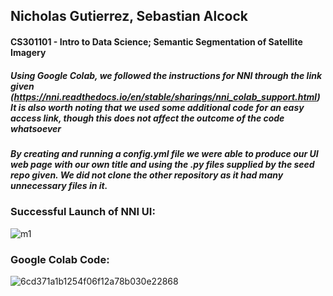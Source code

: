 ## Nicholas Gutierrez, Sebastian Alcock
#### CS301101 - Intro to Data Science; Semantic Segmentation of Satellite Imagery

##### Using Google Colab, we followed the instructions for NNI through the link given (https://nni.readthedocs.io/en/stable/sharings/nni_colab_support.html) It is also worth noting that we used some additional code for an easy access link, though this does not affect the outcome of the code whatsoever
##### By creating and running a config.yml file we were able to produce our UI web page with our own title and using the .py files supplied by the seed repo given. We did not clone the other repository as it had many unnecessary files in it.

### Successful Launch of NNI UI:
![m1](https://user-images.githubusercontent.com/116972894/198857746-9599e410-d8ba-4b9e-864f-f61f52db32af.png)

### Google Colab Code:
![6cd371a1b1254f06f12a78b030e22868](https://user-images.githubusercontent.com/78321301/198858046-0ebff8a2-ee95-4382-b10d-901ca638130f.png)
